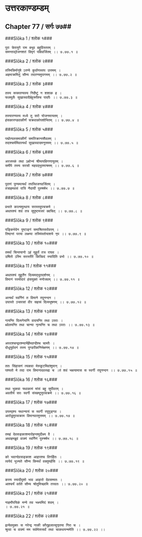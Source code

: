 उत्तरकाण्डम्डम्
===============================


## Chapter 77  / सर्गः ७७##


###Slōka 1 / श्लोक १###


    पुरा त्रेतायुगे राम बभूव बहुविस्तरम् ।
    समन्ताद्योजनशतं विमृगं पक्षिवर्जितम् ।। ७.७७.१ ॥


###Slōka 2 / श्लोक २###


    तस्मिन्निर्मानुषे ऽरण्ये कुर्वाणस्तप उत्तमम् ।
    अहमाक्रमितुं सौम्य तदरण्यमुपागमम् ।। ७.७७.२ ॥


###Slōka 3 / श्लोक ३###


    तस्य रूपमरण्यस्य निर्देष्टुं न शशाक ह ।
    फलमूलैः सुखास्वादैर्बहुरूपैश्च पादपैः ।। ७.७७.३ ॥


###Slōka 4 / श्लोक ४###


    तस्यारण्यस्य मध्ये तु सरो योजनमायतम् ।
    हंसकारण्डवाकीर्णं चक्रवाकोपशोभितम् ।। ७.७७.४ ॥


###Slōka 5 / श्लोक ५###


    पद्मोत्पलसमाकीर्णं समतिक्रान्तशैवलम् ।
    तदाश्चर्यमिवात्यर्थं सुखास्वादमनुत्तमम् ।। ७.७७.५ ॥


###Slōka 6 / श्लोक ६###


    अरजस्कं तथा ऽक्षोभ्यं श्रीमत्पक्षिगणायुतम् ।
    समीपे तस्य सरसो महदद्भुतमाश्रमम् ।। ७.७७.६ ॥


###Slōka 7 / श्लोक ७###


    पुराणं पुण्यमत्यर्थं तपस्विजनवर्जितम् ।
    तत्राहमवसं रात्रिं नैदाघीं पुरुषर्षभ ।। ७.७७.७ ॥


###Slōka 8 / श्लोक ८###


    प्रभाते काल्यमुत्थाय सरस्तदुपचक्रमे ।
    अथापश्यं शवं तत्र सुपुष्टमजरं क्वचित् ।। ७.७७.८ ॥


###Slōka 9 / श्लोक ९###


    पङ्किभेदेन पुष्टाङ्गं समाश्रितसरोवरम् ।
    तिष्ठन्तं परया लक्ष्म्या तस्मिंस्तोयाशये नृप ।। ७.७७.९ ॥


###Slōka 10 / श्लोक १०###


    तमर्थं चिन्तयानो ऽहं मुहूर्तं तत्र राघव ।
    उषितो ऽस्मि सरस्तीरे किन्न्विदं स्यादिति प्रभो ।। ७.७७.१० ॥


###Slōka 11 / श्लोक ११###


    अथापश्यं मुहूर्तेन दिव्यमद्भुतदर्शनम् ।
    विमानं परमोदारं हंसयुक्तं मनोजवम् ।। ७.७७.११ ॥


###Slōka 12 / श्लोक १२###


    अत्यर्थं स्वर्गिणं त विमाने रघुनन्दन ।
    उपास्ते ऽप्सरसां वीर सहस्रं दिव्यभूषणम् ।। ७.७७.१२ ॥


###Slōka 13 / श्लोक १३###


    गायन्ति दिव्यगेयानि वादयन्ति तथा ऽपराः ।
    क्ष्वेलयन्ति तथा चान्या नृत्यन्ति च तथा ऽपराः ।। ७.७७.१३ ॥


###Slōka 14 / श्लोक १४###


    अपराश्चन्द्ररश्म्याभैर्हेमदण्डैश्च चामरैः ।
    दोधूयुर्वदनं तस्य पुण्डरीकनिभेक्षणम् ।। ७.७७.१४ ॥


###Slōka 15 / श्लोक १५###


    ततः सिंहासनं त्यक्त्वा मेरुकूटमिवांशुमान् ।
    पश्यतो मे तदा राम विमानादवरुह्य च ।तं शवं भक्षयामास स स्वर्गी रघुनन्दन ।। ७.७७.१५ ॥


###Slōka 16 / श्लोक १६###


    तथा भुक्त्वा यथाकामं मांसं बहु सुपीवरम् ।
    अवतीर्य सरः स्वर्गी संस्प्रष्टुमुपचक्रमे ।। ७.७७.१६ ॥


###Slōka 17 / श्लोक १७###


    उपस्पृश्य यथान्यायं स स्वर्गी रघुपुङ्गव ।
    आरोढुमुपचक्राम विमानवरमुत्तमम् ।। ७.७७.१७ ॥


###Slōka 18 / श्लोक १८###


    तमहं देवसङ्काशमारोहन्तमुदीक्ष्य वै ।
    अथाहमब्रुवं वाक्यं स्वर्गिणं पुरुषर्षभ ।। ७.७७.१८ ॥


###Slōka 19 / श्लोक १९###


    को भवान्देवसङ्काश आहारश्च विगर्हितः ।
    त्वयेदं भुज्यते सौम्य किमर्थं वक्तुमर्हसि ।। ७.७७.१९ ॥


###Slōka 20 / श्लोक २०###


    कस्य स्यादीदृशो भाव आहारो देवसम्मतः ।
    आश्चर्यं वर्तते सौम्य श्रोतुमिच्छामि तत्त्वतः ।। ७.७७.२० ॥


###Slōka 21 / श्लोक २१###


    नाहमौपयिकं मन्ये तव भक्ष्यमिदं शवम् ।
    । ७.७७.२१ ॥


###Slōka 22 / श्लोक २२###


    इत्येवमुक्तः स नरेन्द्र नाकी कौतूहलात्सूनृतया गिरा च ।
    श्रुत्वा च वाक्यं मम सर्वमेतत्सर्वं तथा चाकथयन्ममेति ।। ७.७७.२२ ।।


